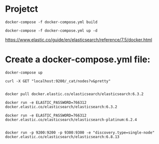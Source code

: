 # Projetct
    docker-compose -f docker-compose.yml build

    docker-compose -f docker-compose.yml up -d



https://www.elastic.co/guide/en/elasticsearch/reference/7.5/docker.html

# Create a docker-compose.yml file:
    
    docker-compose up
    
    curl -X GET "localhost:9200/_cat/nodes?v&pretty"


    docker pull docker.elastic.co/elasticsearch/elasticsearch:6.3.2

    docker run -e ELASTIC_PASSWORD=766312 docker.elastic.co/elasticsearch/elasticsearch:6.3.2

    docker run -e ELASTIC_PASSWORD=766312 docker.elastic.co/elasticsearch/elasticsearch-platinum:6.2.4


    docker run -p 9200:9200 -p 9300:9300 -e "discovery.type=single-node" docker.elastic.co/elasticsearch/elasticsearch:6.8.13




